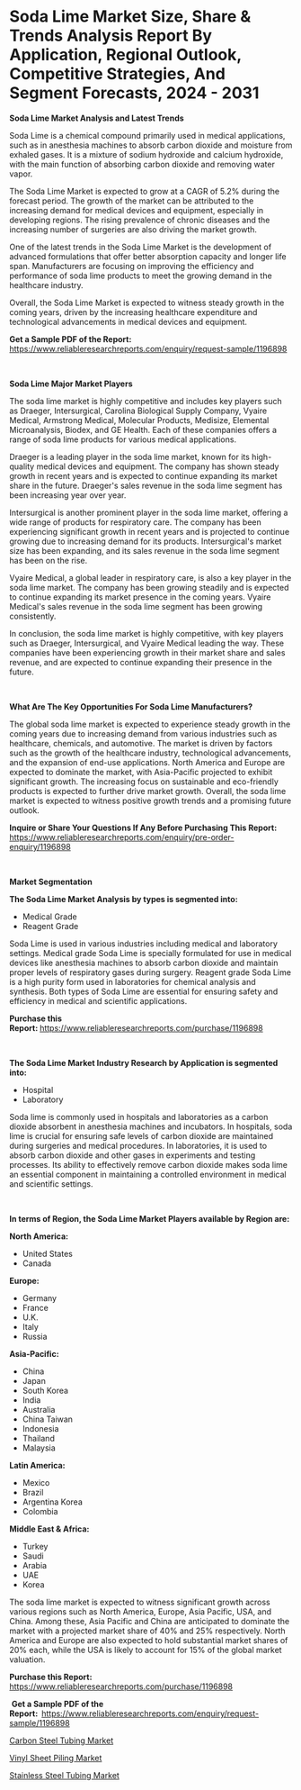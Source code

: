 <p><h1>Soda Lime Market Size, Share & Trends Analysis Report By Application, Regional Outlook, Competitive Strategies, And Segment Forecasts, 2024 - 2031</h1></p><p><strong>Soda Lime Market Analysis and Latest Trends</strong></p>
<p><p>Soda Lime is a chemical compound primarily used in medical applications, such as in anesthesia machines to absorb carbon dioxide and moisture from exhaled gases. It is a mixture of sodium hydroxide and calcium hydroxide, with the main function of absorbing carbon dioxide and removing water vapor.</p><p>The Soda Lime Market is expected to grow at a CAGR of 5.2% during the forecast period. The growth of the market can be attributed to the increasing demand for medical devices and equipment, especially in developing regions. The rising prevalence of chronic diseases and the increasing number of surgeries are also driving the market growth.</p><p>One of the latest trends in the Soda Lime Market is the development of advanced formulations that offer better absorption capacity and longer life span. Manufacturers are focusing on improving the efficiency and performance of soda lime products to meet the growing demand in the healthcare industry.</p><p>Overall, the Soda Lime Market is expected to witness steady growth in the coming years, driven by the increasing healthcare expenditure and technological advancements in medical devices and equipment.</p></p>
<p><strong>Get a Sample PDF of the Report:&nbsp;</strong> <a href="https://www.reliableresearchreports.com/enquiry/request-sample/1196898">https://www.reliableresearchreports.com/enquiry/request-sample/1196898</a></p>
<p>&nbsp;</p>
<p><strong>Soda Lime Major Market Players</strong></p>
<p><p>The soda lime market is highly competitive and includes key players such as Draeger, Intersurgical, Carolina Biological Supply Company, Vyaire Medical, Armstrong Medical, Molecular Products, Medisize, Elemental Microanalysis, Biodex, and GE Health. Each of these companies offers a range of soda lime products for various medical applications.</p><p>Draeger is a leading player in the soda lime market, known for its high-quality medical devices and equipment. The company has shown steady growth in recent years and is expected to continue expanding its market share in the future. Draeger's sales revenue in the soda lime segment has been increasing year over year.</p><p>Intersurgical is another prominent player in the soda lime market, offering a wide range of products for respiratory care. The company has been experiencing significant growth in recent years and is projected to continue growing due to increasing demand for its products. Intersurgical's market size has been expanding, and its sales revenue in the soda lime segment has been on the rise.</p><p>Vyaire Medical, a global leader in respiratory care, is also a key player in the soda lime market. The company has been growing steadily and is expected to continue expanding its market presence in the coming years. Vyaire Medical's sales revenue in the soda lime segment has been growing consistently.</p><p>In conclusion, the soda lime market is highly competitive, with key players such as Draeger, Intersurgical, and Vyaire Medical leading the way. These companies have been experiencing growth in their market share and sales revenue, and are expected to continue expanding their presence in the future.</p></p>
<p>&nbsp;</p>
<p><strong>What Are The Key Opportunities For Soda Lime Manufacturers?</strong></p>
<p><p>The global soda lime market is expected to experience steady growth in the coming years due to increasing demand from various industries such as healthcare, chemicals, and automotive. The market is driven by factors such as the growth of the healthcare industry, technological advancements, and the expansion of end-use applications. North America and Europe are expected to dominate the market, with Asia-Pacific projected to exhibit significant growth. The increasing focus on sustainable and eco-friendly products is expected to further drive market growth. Overall, the soda lime market is expected to witness positive growth trends and a promising future outlook.</p></p>
<p><strong>Inquire or Share Your Questions If Any Before Purchasing This Report:</strong> <a href="https://www.reliableresearchreports.com/enquiry/pre-order-enquiry/1196898">https://www.reliableresearchreports.com/enquiry/pre-order-enquiry/1196898</a></p>
<p>&nbsp;</p>
<p><strong>Market Segmentation</strong></p>
<p><strong>The Soda Lime Market Analysis by types is segmented into:</strong></p>
<p><ul><li>Medical Grade</li><li>Reagent Grade</li></ul></p>
<p><p>Soda Lime is used in various industries including medical and laboratory settings. Medical grade Soda Lime is specially formulated for use in medical devices like anesthesia machines to absorb carbon dioxide and maintain proper levels of respiratory gases during surgery. Reagent grade Soda Lime is a high purity form used in laboratories for chemical analysis and synthesis. Both types of Soda Lime are essential for ensuring safety and efficiency in medical and scientific applications.</p></p>
<p><strong>Purchase this Report:&nbsp;</strong><a href="https://www.reliableresearchreports.com/purchase/1196898">https://www.reliableresearchreports.com/purchase/1196898</a></p>
<p>&nbsp;</p>
<p><strong>The Soda Lime Market Industry Research by Application is segmented into:</strong></p>
<p><ul><li>Hospital</li><li>Laboratory</li></ul></p>
<p><p>Soda lime is commonly used in hospitals and laboratories as a carbon dioxide absorbent in anesthesia machines and incubators. In hospitals, soda lime is crucial for ensuring safe levels of carbon dioxide are maintained during surgeries and medical procedures. In laboratories, it is used to absorb carbon dioxide and other gases in experiments and testing processes. Its ability to effectively remove carbon dioxide makes soda lime an essential component in maintaining a controlled environment in medical and scientific settings.</p></p>
<p>&nbsp;</p>
<p><strong>In terms of Region, the Soda Lime Market Players available by Region are:</strong></p>
<p>
    <p> <strong> North America: </strong>
        <ul>
            <li>United States</li>
            <li>Canada</li>
        </ul>
        </p> 
    <p> <strong> Europe: </strong>
        <ul>
            <li>Germany</li>
            <li>France</li>
            <li>U.K.</li>
            <li>Italy</li>
            <li>Russia</li>
        </ul>
        </p> 
    <p> <strong> Asia-Pacific: </strong>
        <ul>
            <li>China</li>
            <li>Japan</li>
            <li>South Korea</li>
            <li>India</li>
            <li>Australia</li>
            <li>China Taiwan</li>
            <li>Indonesia</li>
            <li>Thailand</li>
            <li>Malaysia</li>
        </ul>
        </p> 
    <p> <strong> Latin America: </strong>
        <ul>
            <li>Mexico</li>
            <li>Brazil</li>
            <li>Argentina Korea</li>
            <li>Colombia</li>
        </ul>
        </p> 
    <p> <strong> Middle East & Africa: </strong>
        <ul>
            <li>Turkey</li>
            <li>Saudi</li>
            <li>Arabia</li>
            <li>UAE</li>
            <li>Korea</li>
        </ul>
    </p>
    </p>
<p><p>The soda lime market is expected to witness significant growth across various regions such as North America, Europe, Asia Pacific, USA, and China. Among these, Asia Pacific and China are anticipated to dominate the market with a projected market share of 40% and 25% respectively. North America and Europe are also expected to hold substantial market shares of 20% each, while the USA is likely to account for 15% of the global market valuation.</p></p>
<p><strong>Purchase this Report: </strong><a href="https://www.reliableresearchreports.com/purchase/1196898">https://www.reliableresearchreports.com/purchase/1196898</a></p>
<p>&nbsp;<strong>Get a Sample PDF of the Report:&nbsp;&nbsp;</strong><a href="https://www.reliableresearchreports.com/enquiry/request-sample/1196898">https://www.reliableresearchreports.com/enquiry/request-sample/1196898</a></p>
<p><strong></strong></p>
<p><p><a href="https://github.com/nicoletavirag/Market-Research-Report-List-2/blob/main/carbon-steel-tubing-market.md">Carbon Steel Tubing Market</a></p><p><a href="https://github.com/mauripalmi/Market-Research-Report-List-2/blob/main/vinyl-sheet-piling-market.md">Vinyl Sheet Piling Market</a></p><p><a href="https://github.com/redneck06/Market-Research-Report-List-2/blob/main/stainless-steel-tubing-market.md">Stainless Steel Tubing Market</a></p></p>